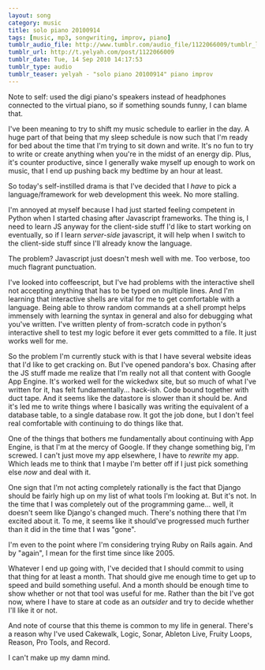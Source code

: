 ```yaml
---
layout: song
category: music
title: solo piano 20100914
tags: [music, mp3, songwriting, improv, piano]
tumblr_audio_file: http://www.tumblr.com/audio_file/1122066009/tumblr_l8r49tzExp1qzo4ep
tumblr_url: http://t.yelyah.com/post/1122066009
tumblr_date: Tue, 14 Sep 2010 14:17:53
tumblr_type: audio
tumblr_teaser: yelyah - "solo piano 20100914" piano improv
---
```

Note to self: used the digi piano's speakers instead of headphones connected to the virtual piano, so if something sounds funny, I can blame that.

I've been meaning to try to shift my music schedule to earlier in the day. A huge part of that being that my sleep schedule is now such that I'm ready for bed about the time that I'm trying to sit down and write. It's no fun to try to write or create anything when you're in the midst of an energy dip. Plus, it's counter productive, since I generally wake myself up enough to work on music, that I end up pushing back my bedtime by an hour at least.

So today's self-instilled drama is that I've decided that I *have* to pick a language/framework for web development this week. No more stalling.

I'm annoyed at myself because I had just started feeling competent in Python when I started chasing after Javascript frameworks. The thing is, I need to learn JS anyway for the client-side stuff I'd like to start working on eventually, so if I learn *server-side* javascript, it will help when I switch to the client-side stuff since I'll already know the language.

The problem? Javascript just doesn't mesh well with me. Too verbose, too much flagrant punctuation.

I've looked into coffeescript, but I've had problems with the interactive shell not accepting anything that has to be typed on multiple lines. And I'm learning that interactive shells are vital for me to get comfortable with a language. Being able to throw random commands at a shell prompt helps immensely with learning the syntax in general and also for debugging what you've written. I've written plenty of from-scratch code in python's interactive shell to test my logic before it ever gets committed to a file. It just works well for me.

So the problem I'm currently stuck with is that I have several website ideas that I'd like to get cracking on. But I've opened pandora's box. Chasing after the JS stuff made me realize that I'm really not all that content with Google App Engine. It's worked well for the wickedwx site, but so much of what I've written for it, has felt fundamentally... hack-ish. Code bound together with duct tape. And it seems like the datastore is slower than it should be. And it's led me to write things where I basically was writing the equivalent of a database table, to a single database row. It got the job done, but I don't feel real comfortable with continuing to do things like that.

One of the things that bothers me fundamentally about continuing with App Engine, is that I'm at the mercy of Google. If they change something big, I'm screwed. I can't just move my app elsewhere, I have to *rewrite* my app. Which leads me to think that I maybe I'm better off if I just pick something else *now* and deal with it.

One sign that I'm not acting completely rationally is the fact that Django should be fairly high up on my list of what tools I'm looking at. But it's not. In the time that I was completely out of the programming game... well, it doesn't seem like Django's changed much. There's nothing there that I'm excited about it. To me, it seems like it should've progressed much further than it did in the time that I was "gone". 

I'm even to the point where I'm considering trying Ruby on Rails again. And by "again", I mean for the first time since like 2005.

Whatever I end up going with, I've decided that I should commit to using that thing for at least a month. That should give me enough time to get up to speed and build something useful. And a month should be enough time to show whether or not that tool was useful for me. Rather than the bit I've got now, where I have to stare at code as an *outsider* and try to decide whether I'll like it or not.

And note of course that this theme is common to my life in general. There's a reason why I've used Cakewalk, Logic, Sonar, Ableton Live, Fruity Loops, Reason, Pro Tools, and Record.

I can't make up my damn mind.
